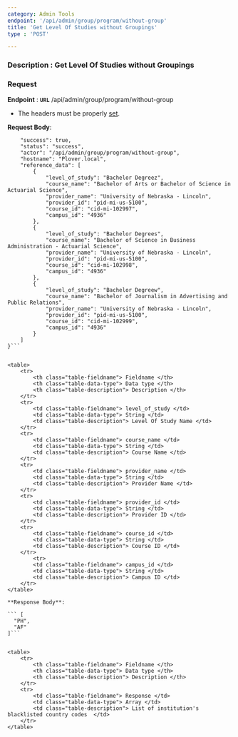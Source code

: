 ```yaml
---
category: Admin Tools
endpoint: '/api/admin/group/program/without-group'
title: 'Get Level Of Studies without Groupings'
type : 'POST'

---
```

### **Description** : Get Level Of Studies without Groupings
### Request

**Endpoint** : **`URL`** /api/admin/group/program/without-group

* The headers must be properly [set](#/Info-setting-headers-token).

**Request Body**: 

``` {
    "success": true,
    "status": "success",
    "actor": "/api/admin/group/program/without-group",
    "hostname": "Plover.local",
    "reference_data": [
        {
            "level_of_study": "Bachelor Degreez",
            "course_name": "Bachelor of Arts or Bachelor of Science in Actuarial Science",
            "provider_name": "University of Nebraska - Lincoln",
            "provider_id": "pid-mi-us-5100",
            "course_id": "cid-mi-102997",
            "campus_id": "4936"
        },
        {
            "level_of_study": "Bachelor Degrees",
            "course_name": "Bachelor of Science in Business Administration - Actuarial Science",
            "provider_name": "University of Nebraska - Lincoln",
            "provider_id": "pid-mi-us-5100",
            "course_id": "cid-mi-102998",
            "campus_id": "4936"
        },
        {
            "level_of_study": "Bachelor Degreew",
            "course_name": "Bachelor of Journalism in Advertising and Public Relations",
            "provider_name": "University of Nebraska - Lincoln",
            "provider_id": "pid-mi-us-5100",
            "course_id": "cid-mi-102999",
            "campus_id": "4936"
        }
    ]
}```


<table>
	<tr>
		<th class="table-fieldname"> Fieldname </th>
		<th class="table-data-type"> Data type </th>
		<th class="table-description"> Description </th>
	</tr>
	<tr>
		<td class="table-fieldname"> level_of_study </td>
		<td class="table-data-type"> String </td>
		<td class="table-description"> Level Of Study Name </td>
	</tr>
	<tr>
		<td class="table-fieldname"> course_name </td>
		<td class="table-data-type"> String </td>
		<td class="table-description"> Course Name </td>
	</tr>
	<tr>
		<td class="table-fieldname"> provider_name </td>
		<td class="table-data-type"> String </td>
		<td class="table-description"> Provider Name </td>
	</tr>
	<tr>
		<td class="table-fieldname"> provider_id </td>
		<td class="table-data-type"> String </td>
		<td class="table-description"> Provider ID </td>
	</tr>
	<tr>
		<td class="table-fieldname"> course_id </td>
		<td class="table-data-type"> String </td>
		<td class="table-description"> Course ID </td>
	</tr>
    	<tr>
		<td class="table-fieldname"> campus_id </td>
		<td class="table-data-type"> String </td>
		<td class="table-description"> Campus ID </td>
	</tr>
</table>

**Response Body**: 

``` [
  "PH",
  "AF"
]```


<table>
	<tr>
		<th class="table-fieldname"> Fieldname </th>
		<th class="table-data-type"> Data type </th>
		<th class="table-description"> Description </th>
	</tr>
	<tr>
		<td class="table-fieldname"> Response </td>
		<td class="table-data-type"> Array </td>
		<td class="table-description"> List of institution's blacklisted country codes  </td>
	</tr>
</table>